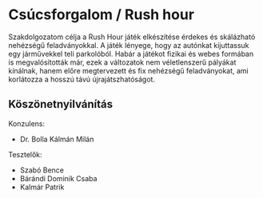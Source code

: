 # Csúcsforgalom / Rush hour

Szakdolgozatom célja a Rush Hour játék elkészítése érdekes és skálázható nehézségű feladványokkal. A játék lényege, hogy az autónkat kijuttassuk egy járművekkel teli parkolóból. Habár a játékot fizikai és webes formában is megvalósították már, ezek a változatok nem véletlenszerű pályákat kínálnak, hanem előre megtervezett és fix nehézségű feladványokat, ami korlátozza a hosszú távú újrajátszhatóságot.



## Köszönetnyilvánítás

Konzulens:
- Dr. Bolla Kálmán Milán

Tesztelők:
- Szabó Bence
- Bárándi Dominik Csaba
- Kalmár Patrik

